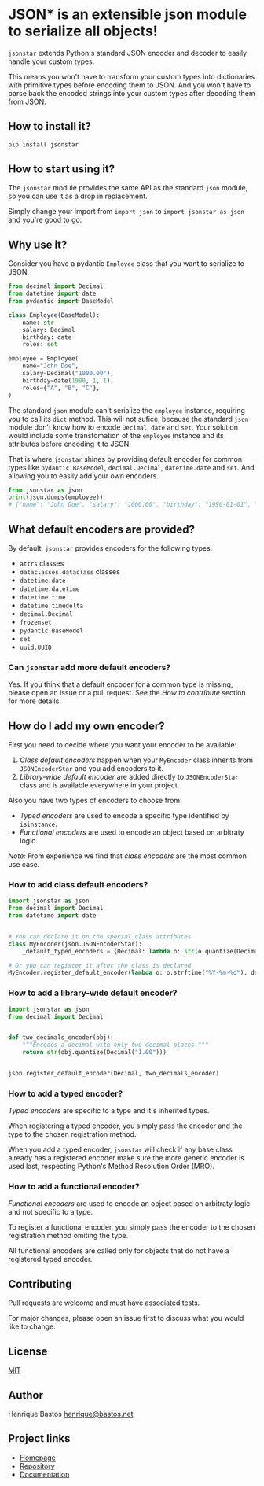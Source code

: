 # JSON* is an extensible json module to serialize all objects!

`jsonstar` extends Python's standard JSON encoder and decoder to easily handle your custom types.

This means you won't have to transform your custom types into dictionaries with primitive types before encoding them to
JSON. And you won't have to parse back the encoded strings into your custom types after decoding them from JSON.

## How to install it?

```bash
pip install jsonstar
````

## How to start using it?

The `jsonstar` module provides the same API as the standard `json` module, so you can use it as a drop in replacement.

Simply change your import from `import json` to `import jsonstar as json` and you're good to go.

## Why use it?

Consider you have a pydantic `Employee` class that you want to serialize to JSON.

```python
from decimal import Decimal
from datetime import date
from pydantic import BaseModel

class Employee(BaseModel):
    name: str
    salary: Decimal
    birthday: date
    roles: set

employee = Employee(
    name="John Doe",
    salary=Decimal("1000.00"),
    birthday=date(1990, 1, 1),
    roles={"A", "B", "C"},
)
```

The standard `json` module can't serialize the `employee` instance, requiring you to call its `dict` method.
This will not sufice, because the standard `json` module don't know how to encode `Decimal`, `date` and `set`.
Your solution would include some transfomation of the `employee` instance and its attributes before encoding it to JSON.

That is where `jsonstar` shines by providing default encoder for common types like `pydantic.BaseModel`,
`decimal.Decimal`, `datetime.date` and `set`. And allowing you to easily add your own encoders.

```python
from jsonstar as json
print(json.dumps(employee))
# {"name": "John Doe", "salary": "1000.00", "birthday": "1990-01-01", "roles": ["A", "B", "C"]}
```

## What default encoders are provided?

By default, `jsonstar` provides encoders for the following types:

- `attrs` classes
- `dataclasses.dataclass` classes
- `datetime.date`
- `datetime.datetime`
- `datetime.time`
- `datetime.timedelta`
- `decimal.Decimal`
- `frozenset`
- `pydantic.BaseModel`
- `set`
- `uuid.UUID`

### Can `jsonstar` add more default encoders?

Yes. If you think that a default encoder for a common type is missing, please open an issue or a pull request.
See the *How to contribute* section for more details.

## How do I add my own encoder?

First you need to decide where you want your encoder to be available:

1. *Class default encoders* happen when your `MyEncoder` class inherits from `JSONEncoderStar` and you add encoders to it.
2. *Library-wide default encoder* are added directly to `JSONEncoderStar` class and is available everywhere in your project.

Also you have two types of encoders to choose from:

- *Typed encoders* are used to encode a specific type identified by `isinstance`.
- *Functional encoders* are used to encode an object based on arbitraty logic.

*Note:* From experience we find that *class encoders* are the most common use case.

### How to add class default encoders?

```python
import jsonstar as json
from decimal import Decimal
from datetime import date


# You can declare it on the special class attributes
class MyEncoder(json.JSONEncoderStar):
    _default_typed_encoders = {Decimal: lambda o: str(o.quantize(Decimal("1.00")))}

# Or you can register it after the class is declared
MyEncoder.register_default_encoder(lambda o: o.strftime("%Y-%m-%d"), date)
```

### How to add a library-wide default encoder?

```python
import jsonstar as json
from decimal import Decimal


def two_decimals_encoder(obj):
    """Encodes a decimal with only two decimal places."""
    return str(obj.quantize(Decimal("1.00")))


json.register_default_encoder(Decimal, two_decimals_encoder)
```

### How to add a typed encoder?

*Typed encoders* are specific to a type and it's inherited types.

When registering a typed encoder, you simply pass the encoder and the type to the chosen registration method.

When you add a typed encoder, `jsonstar` will check if any base class already has a registered encoder make sure the
more generic encoder is used last, respecting Python's Method Resolution Order (MRO).


### How to add a functional encoder?

*Functional encoders* are used to encode an object based on arbitraty logic and not specific to a type.

To register a functional encoder, you simply pass the encoder to the chosen registration method omiting the type.

All functional encoders are called only for objects that do not have a registered typed encoder.


## Contributing
Pull requests are welcome and must have associated tests.

For major changes, please open an issue first to discuss what you would like to change.


## License
[MIT](https://choosealicense.com/licenses/mit/)

## Author
Henrique Bastos <henrique@bastos.net>

## Project links
- [Homepage](https://github.com/henriquebastos/python-jsonstar)
- [Repository](https://github.com/henriquebastos/python-jsonstar)
- [Documentation](https://github.com/henriquebastos/python-jsonstar)
